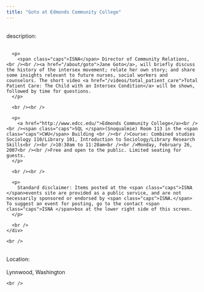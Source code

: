 ```yaml
---
title: "Goto at Edmonds Community College"
---
```


<div class="flexinode-body flexinode-2">
  <div class="flexinode-textarea-1">
    <div class="form-item">
      <br /> <label>description:</label><br /><br /> 
      
      <p>
        <span class="caps">ISNA</span> Director of Community Relations, <br /><br /><a href="/about/goto">Jane Goto</a>, will briefly discuss the history of the intersex movement; relate her own story; and share some insights relevant to future nurses, social workers and counselors. The short video <a href="/videos/total_patient_care">Total Patient Care: The Child with an Intersex Condition</a> will be shown, followed by time for questions.
      </p>
      
      <br /><br />
      
      <p>
        <a href="http://www.edcc.edu/">Edmonds Community College</a><br /><br /><span class="caps">SQL </span>(Snoqualmie) Room 113 in the <span class="caps">CWU</span> Building <br /><br />Course: Combined studies Sociology 110/Library 101, Introduction to Sociology/Library Research Skills<br /><br />10:30am to 11:20am<br /><br />Monday, February 26, 2007<br /><br />Free and open to the public. Limited seating for guests.
      </p>
      
      <br /><br />
      
      <p>
        Standard disclaimer: Items posted at the <span class="caps">ISNA </span>events site are provided as a public service, and are not necessarily sponsored or endorsed by <span class="caps">ISNA.</span> To suggest an event for posting, go to the contact <span class="caps">ISNA </span>box at the lower right side of this screen.
      </p>
      
      <br />
    </div>
    
    <br />
  </div>
  
  <div class="flexinode-textfield-2">
    <div class="form-item">
      <br /> <label>Location:</label><br /><br /> Lynnwood, Washington<br />
    </div>
    
    <br />
  </div>
</div>